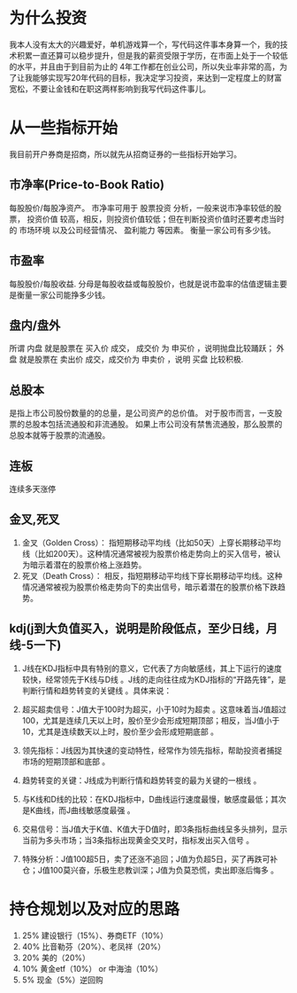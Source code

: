 # 为什么投资

我本人没有太大的兴趣爱好，单机游戏算一个，写代码这件事本身算一个，我的技术积累一直还算可以稳步提升，但是我的薪资受限于学历，在市面上处于一个较低的水平，并且由于到目前为止的
4年工作都在创业公司，所以失业率非常的高，为了让我能够实现写20年代码的目标，我决定学习投资，来达到一定程度上的财富宽松，不要让金钱和在职这两样影响到我写代码这件事儿。

# 从一些指标开始

我目前开户券商是招商，所以就先从招商证券的一些指标开始学习。

## 市净率(Price-to-Book Ratio)

每股股价/每股净资产。
市净率可用于 股票投资 分析，一般来说市净率较低的股票， 投资价值
较高，相反，则投资价值较低；但在判断投资价值时还要考虑当时的 市场环境 以及公司经营情况、 盈利能力 等因素。
衡量一家公司有多少钱。

## 市盈率

每股股价/每股收益.
分母是每股收益或每股股价，也就是说市盈率的估值逻辑主要是衡量一家公司能挣多少钱。

## 盘内/盘外

所谓 内盘 就是股票在 买入价 成交， 成交价 为 申买价 ，说明抛盘比较踊跃； 外盘 就是股票在 卖出价 成交，成交价为 申卖价 ，说明
买盘 比较积极.

## 总股本

是指上市公司股份数量的的总量，是公司资产的总价值。 对于股市而言，一支股票的总股本包括流通股和非流通股。
如果上市公司没有禁售流通股，那么股票的总股本就等于股票的流通股。

## 连板

连续多天涨停

## 金叉,死叉

1. 金叉（Golden Cross）：
   指短期移动平均线（比如50天）上穿长期移动平均线（比如200天）。这种情况通常被视为股票价格走势向上的买入信号，被认为暗示着潜在的股票价格上涨趋势。
2. 死叉（Death Cross）：
   相反，指短期移动平均线下穿长期移动平均线。这种情况通常被视为股票价格走势向下的卖出信号，暗示着潜在的股票价格下跌趋势。

## kdj(j到大负值买入，说明是阶段低点，至少日线，月线-5一下)

1. J线在KDJ指标中具有特别的意义，它代表了方向敏感线，其上下运行的速度较快，经常领先于K线与D线
   。J线的走向往往成为KDJ指标的“开路先锋”，是判断行情和趋势转变的关键线
   。具体来说：

2. 超买超卖信号：J值大于100时为超买，小于10时为超卖
   。这意味着当J值超过100，尤其是连续几天以上时，股价至少会形成短期顶部；相反，当J值小于10，尤其是连续数天以上时，股价至少会形成短期底部
   。

3. 领先指标：J线因为其快速的变动特性，经常作为领先指标，帮助投资者捕捉市场的短期顶部和底部
   。

4. 趋势转变的关键：J线成为判断行情和趋势转变的最为关键的一根线
   。

5. 与K线和D线的比较：在KDJ指标中，D曲线运行速度最慢，敏感度最低；其次是K曲线，而J曲线敏感度最强
   。

6. 交易信号：当J值大于K值、K值大于D值时，即3条指标曲线呈多头排列，显示当前为多头市场；当3条指标出现黄金交叉时，指标发出买入信号
   。

7. 特殊分析：J值100超5日，卖了还涨不追回；J值为负超5日，买了再跌可补仓；J值100莫兴奋，乐极生悲教训深；J值为负莫恐慌，卖出即涨后悔多
   。

# 持仓规划以及对应的思路

1. 25% 建设银行（15%）、券商ETF（10%）
2. 40% 比音勒芬（20%）、老凤祥（20%）
3. 20% 美的（20%）
4. 10% 黄金etf（10%） or 中海油（10%）
5. 5% 现金（5%）逆回购